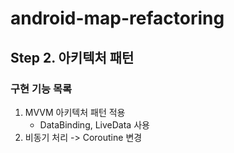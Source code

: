 # android-map-refactoring
## Step 2. 아키텍처 패턴
### 구현 기능 목록

1. MVVM 아키텍처 패턴 적용
   - DataBinding, LiveData 사용
2. 비동기 처리 -> Coroutine 변경